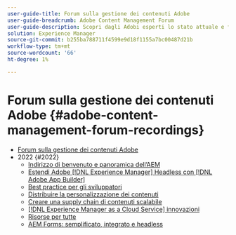 ```yaml
---
user-guide-title: Forum sulla gestione dei contenuti Adobe
user-guide-breadcrumb: Adobe Content Management Forum
user-guide-description: Scopri dagli Adobi esperti lo stato attuale e futuro della strategia di gestione dei contenuti, i materiali da consegnare, le sfide e i requisiti tecnici.
solution: Experience Manager
source-git-commit: b255ba788711f4599e9d18f1155a7bc00487d21b
workflow-type: tm+mt
source-wordcount: '66'
ht-degree: 1%

---
```



# Forum sulla gestione dei contenuti Adobe {#adobe-content-management-forum-recordings}

+ [Forum sulla gestione dei contenuti Adobe](overview.md)
+ 2022 {#2022}
   + [Indirizzo di benvenuto e panoramica dell’AEM](2022/welcome.md)
   + [Estendi Adobe [!DNL Experience Manager] Headless con [!DNL Adobe App Builder]](2022/headless.md)
   + [Best practice per gli sviluppatori](2022/developer-best-practices.md)
   + [Distribuire la personalizzazione dei contenuti](2022/personalization.md)
   + [Creare una supply chain di contenuti scalabile](2022/supply-chain.md)
   + [[!DNL Experience Manager as a Cloud Service] innovazioni](2022/innovations.md)
   + [Risorse per tutte](2022/assets-for-all.md)
   + [AEM Forms: semplificato, integrato e headless](2022/forms-headless.md)